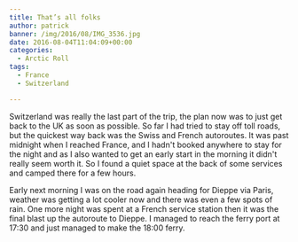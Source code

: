 ```yaml
---
title: That’s all folks
author: patrick
banner: /img/2016/08/IMG_3536.jpg
date: 2016-08-04T11:04:09+00:00
categories:
  - Arctic Roll
tags:
  - France
  - Switzerland

---
```

Switzerland was really the last part of the trip, the plan now was to just get back to the UK as soon as possible. So far I had tried to stay off toll roads, but the quickest way back was the Swiss and French autoroutes. It was past midnight when I reached France, and I hadn't booked anywhere to stay for the night and as I also wanted to get an early start in the morning it didn't really seem worth it. So I found a quiet space at the back of some services and camped there for a few hours.

Early next morning I was on the road again heading for Dieppe via Paris, weather was getting a lot cooler now and there was even a few spots of rain. One more night was spent at a French service station then it was the final blast up the autoroute to Dieppe. I managed to reach the ferry port at 17:30 and just managed to make the 18:00 ferry.
